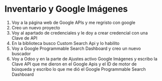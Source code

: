 # Inventario y Google Imágenes

1. Voy a la página web de Google APIs y me regristo con google
2. Creo un nuevo proyecto
3. Voy al apartado de credenciales y le doy a crear credencial con una Clave de API
4. En la biblioteca busco Custom Search Api y lo habilito
5. Voy a Google Programmable Search Dashboard y creo un nuevo buscador
6. Voy a Odoo y en la parte de Ajustes activo Google Imágenes y escribo la Clave API que me dieron en el Google Apis y el ID de motor de búsqueda y escribo lo que me dió el Google Programmable Search Dashboard